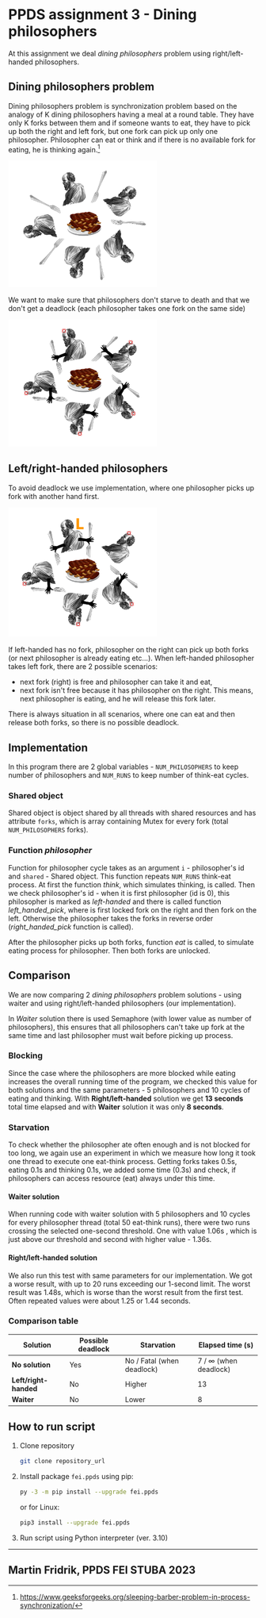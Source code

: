 # PPDS assignment 3 - Dining philosophers
At this assignment we deal _dining philosophers_ problem using right/left-handed philosophers.
## Dining philosophers problem
Dining philosophers problem is synchronization problem based on the analogy of K dining philosophers having a meal at a round table. They have only K forks between them and if someone wants to eat, they have to pick up both the right and left fork, but one fork can pick up only one philosopher.
Philosopher can eat or think and if there is no available fork for eating, he is thinking again.[^1]

<img src="img/img1.png"  width="300">

We want to make sure that philosophers don't starve to death and that we don't get a deadlock (each philosopher takes one fork on the same side)

<img src="img/img2.png"  width="300">

## Left/right-handed philosophers
To avoid deadlock we use implementation, where one philosopher picks up fork with another hand first.

<img src="img/img3.png"  width="300">

If left-handed has no fork, philosopher on the right can pick up both forks (or next philosopher is already eating etc...).
When left-handed philosopher takes left fork, there are 2 possible scenarios:
- next fork (right) is free and philosopher can take it and eat,
- next fork isn't free because it has philosopher on the right. This means, next philosopher is eating, and he will release this fork later. 

There is always situation in all scenarios, where one can eat and then release both forks, so there is no possible deadlock.

## Implementation
In this program there are 2 global variables - `NUM_PHILOSOPHERS` to keep number of philosophers and `NUM_RUNS` to keep number of think-eat cycles.

### Shared object
Shared object is object shared by all threads with shared resources and has attribute `forks`, which is array containing Mutex for every fork (total `NUM_PHILOSOPHERS` forks).

### Function _philosopher_ 
Function for philosopher cycle takes as an argument `i` - philosopher's id and `shared` - Shared object.
This function repeats `NUM_RUNS` think-eat process. At first the function _think_, which simulates thinking, is called. Then we check philosopher's id - when it is first philosopher (id is 0), this philosopher is marked as _left-handed_ and there is called function _left_handed_pick_, where is first locked fork on the right and then fork on the left. Otherwise the philosopher takes the forks in reverse order (_right_handed_pick_ function is called).

After the philosopher picks up both forks, function _eat_ is called, to simulate eating process for philosopher. Then both forks are unlocked.

## Comparison
We are now comparing 2 _dining philosophers_ problem solutions - using waiter and using right/left-handed philosophers (our implementation).

In _Waiter_ solution there is used Semaphore (with lower value as number of philosophers), this ensures that all philosophers can't take up fork at the same time and last philosopher must wait before picking up process.
### Blocking
Since the case where the philosophers are more blocked while eating increases the overall running time of the program, we checked this value for both solutions and the same parameters - 5 philosophers and 10 cycles of eating and thinking.
With **Right/left-handed** solution we get **13 seconds** total time elapsed and with **Waiter** solution it was only **8 seconds**.

### Starvation
To check whether the philosopher ate often enough and is not blocked for too long, we again use an experiment in which we measure how long it took one thread to execute one eat-think process.
Getting forks takes 0.5s, eating 0.1s and thinking 0.1s, we added some time (0.3s) and check, if philosophers can access resource (eat) always under this time.

#### Waiter solution
When running code with waiter solution with 5 philosophers and 10 cycles for every philosopher thread (total 50 eat-think runs), there were two runs crossing the selected one-second threshold. One with value 1.06s , which is just above our threshold and second with higher value - 1.36s.

#### Right/left-handed solution
We also run this test with same parameters for our implementation. We got a worse result, with up to 20 runs exceeding our 1-second limit. The worst result was 1.48s, which is worse than the worst result from the first test. Often repeated values were about 1.25 or 1.44 seconds.

### Comparison table

| Solution              | Possible deadlock | Starvation                 | Elapsed time (s)      |
|-----------------------|-------------------|----------------------------|-----------------------|
| **No solution**       | Yes               | No / Fatal (when deadlock) | 7 / ∞ (when deadlock) |
| **Left/right-handed** | No                | Higher                     | 13                    |
| **Waiter**            | No                | Lower                      | 8                     |

## How to run script
1. Clone repository
   ```sh
   git clone repository_url
   ```
2. Install package `fei.ppds` using pip:
   ```sh
   py -3 -m pip install --upgrade fei.ppds
   ```
   or for Linux:
   ```sh
   pip3 install --upgrade fei.ppds
   ```
3. Run script using Python interpreter (ver. 3.10)

---
Martin Fridrik, PPDS FEI STUBA
2023
---

[^1]: https://www.geeksforgeeks.org/sleeping-barber-problem-in-process-synchronization/